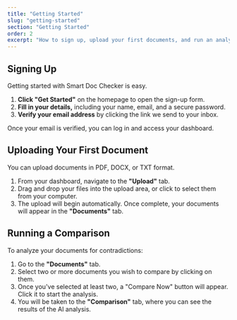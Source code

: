 ```yaml
---
title: "Getting Started"
slug: "getting-started"
section: "Getting Started"
order: 2
excerpt: "How to sign up, upload your first documents, and run an analysis."
---
```


## Signing Up

Getting started with Smart Doc Checker is easy. 

1.  **Click "Get Started"** on the homepage to open the sign-up form.
2.  **Fill in your details,** including your name, email, and a secure password.
3.  **Verify your email address** by clicking the link we send to your inbox.

Once your email is verified, you can log in and access your dashboard.

## Uploading Your First Document

You can upload documents in PDF, DOCX, or TXT format.

1.  From your dashboard, navigate to the **"Upload"** tab.
2.  Drag and drop your files into the upload area, or click to select them from your computer.
3.  The upload will begin automatically. Once complete, your documents will appear in the **"Documents"** tab.

## Running a Comparison

To analyze your documents for contradictions:

1.  Go to the **"Documents"** tab.
2.  Select two or more documents you wish to compare by clicking on them.
3.  Once you've selected at least two, a "Compare Now" button will appear. Click it to start the analysis.
4.  You will be taken to the **"Comparison"** tab, where you can see the results of the AI analysis.